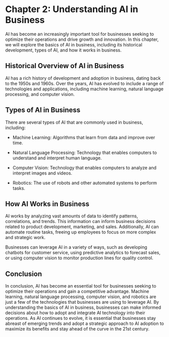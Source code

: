 Chapter 2: Understanding AI in Business
=======================================

AI has become an increasingly important tool for businesses seeking to optimize their operations and drive growth and innovation. In this chapter, we will explore the basics of AI in business, including its historical development, types of AI, and how it works in business.

Historical Overview of AI in Business
-------------------------------------

AI has a rich history of development and adoption in business, dating back to the 1950s and 1960s. Over the years, AI has evolved to include a range of technologies and applications, including machine learning, natural language processing, and computer vision.

Types of AI in Business
-----------------------

There are several types of AI that are commonly used in business, including:

* Machine Learning: Algorithms that learn from data and improve over time.

* Natural Language Processing: Technology that enables computers to understand and interpret human language.

* Computer Vision: Technology that enables computers to analyze and interpret images and videos.

* Robotics: The use of robots and other automated systems to perform tasks.

How AI Works in Business
------------------------

AI works by analyzing vast amounts of data to identify patterns, correlations, and trends. This information can inform business decisions related to product development, marketing, and sales. Additionally, AI can automate routine tasks, freeing up employees to focus on more complex and strategic work.

Businesses can leverage AI in a variety of ways, such as developing chatbots for customer service, using predictive analytics to forecast sales, or using computer vision to monitor production lines for quality control.

Conclusion
----------

In conclusion, AI has become an essential tool for businesses seeking to optimize their operations and gain a competitive advantage. Machine learning, natural language processing, computer vision, and robotics are just a few of the technologies that businesses are using to leverage AI. By understanding the basics of AI in business, businesses can make informed decisions about how to adopt and integrate AI technology into their operations. As AI continues to evolve, it is essential that businesses stay abreast of emerging trends and adopt a strategic approach to AI adoption to maximize its benefits and stay ahead of the curve in the 21st century.
